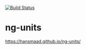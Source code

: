 [![Build Status](https://travis-ci.org/hansmaad/ng-units.svg?branch=master)](https://travis-ci.org/hansmaad/ng-units)

# ng-units

https://hansmaad.github.io/ng-units/
